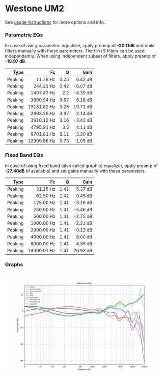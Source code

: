 # Westone UM2
See [usage instructions](https://github.com/jaakkopasanen/AutoEq#usage) for more options and info.

### Parametric EQs
In case of using parametric equalizer, apply preamp of **-20.11dB** and build filters manually
with these parameters. The first 5 filters can be used independently.
When using independent subset of filters, apply preamp of **-19.97 dB**.

| Type    | Fc          |    Q | Gain     |
|--------:|------------:|-----:|---------:|
| Peaking | 11.78 Hz    | 0.25 | 6.42 dB  |
| Peaking | 244.21 Hz   | 0.42 | -6.07 dB |
| Peaking | 1497.43 Hz  | 2.2  | -4.39 dB |
| Peaking | 3890.94 Hz  | 0.67 | 6.18 dB  |
| Peaking | 19181.82 Hz | 0.25 | 19.72 dB |
| Peaking | 2693.29 Hz  | 3.97 | 2.14 dB  |
| Peaking | 3610.13 Hz  | 3.16 | -3.43 dB |
| Peaking | 4795.91 Hz  | 3.5  | 4.11 dB  |
| Peaking | 6701.81 Hz  | 5.11 | -3.20 dB |
| Peaking | 12909.86 Hz | 0.75 | 1.05 dB  |

### Fixed Band EQs
In case of using fixed band (also called graphic) equalizer, apply preamp of **-27.40dB**
(if available) and set gains manually with these parameters.

| Type    | Fc          |    Q | Gain     |
|--------:|------------:|-----:|---------:|
| Peaking | 31.25 Hz    | 1.41 | 5.37 dB  |
| Peaking | 62.50 Hz    | 1.41 | 0.45 dB  |
| Peaking | 125.00 Hz   | 1.41 | -3.16 dB |
| Peaking | 250.00 Hz   | 1.41 | -5.46 dB |
| Peaking | 500.00 Hz   | 1.41 | -2.75 dB |
| Peaking | 1000.00 Hz  | 1.41 | -2.21 dB |
| Peaking | 2000.00 Hz  | 1.41 | -0.13 dB |
| Peaking | 4000.00 Hz  | 1.41 | 8.00 dB  |
| Peaking | 8000.00 Hz  | 1.41 | 4.39 dB  |
| Peaking | 16000.01 Hz | 1.41 | 26.93 dB |

### Graphs
![](./Westone%20UM2.png)